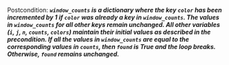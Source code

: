 Postcondition: ***`window_counts` is a dictionary where the key `color` has been incremented by 1 if `color` was already a key in `window_counts`. The values in `window_counts` for all other keys remain unchanged. All other variables (`i`, `j`, `n`, `counts`, `colors`) maintain their initial values as described in the precondition. If all the values in `window_counts` are equal to the corresponding values in `counts`, then `found` is True and the loop breaks. Otherwise, `found` remains unchanged.***